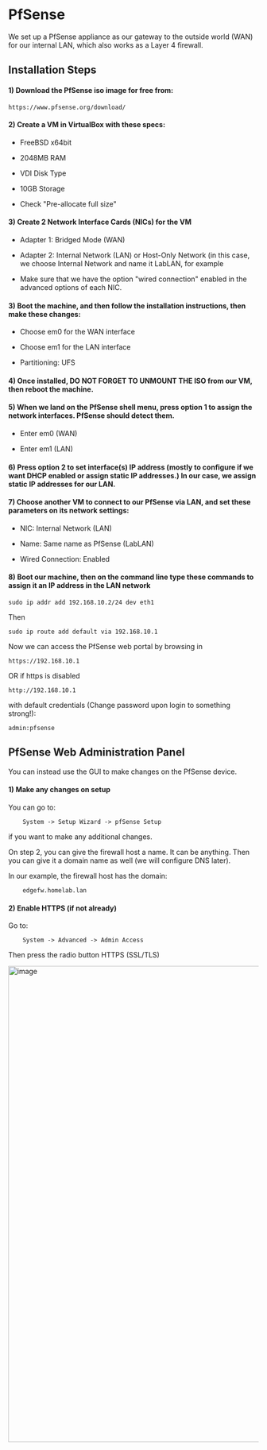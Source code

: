 # PfSense

We set up a PfSense appliance as our gateway to the outside world (WAN) for our internal LAN, which also works as a Layer 4 firewall.

## Installation Steps

#### 1) Download the PfSense iso image for free from:

    https://www.pfsense.org/download/

#### 2) Create a VM in VirtualBox with these specs:

 - FreeBSD x64bit

 - 2048MB RAM

 - VDI Disk Type

 - 10GB Storage

 - Check "Pre-allocate full size"

#### 3) Create 2 Network Interface Cards (NICs) for the VM

 - Adapter 1: Bridged Mode (WAN)

 - Adapter 2: Internal Network (LAN) or Host-Only Network (in this case, we choose Internal Network and name it LabLAN, for example

 - Make sure that we have the option "wired connection" enabled in the advanced options of each NIC.

#### 3) Boot the machine, and then follow the installation instructions, then make these changes:

 - Choose em0 for the WAN interface

 - Choose em1 for the LAN interface

 - Partitioning: UFS

#### 4) Once installed, DO NOT FORGET TO UNMOUNT THE ISO from our VM, then reboot the machine.

#### 5) When we land on the PfSense shell menu, press option 1 to assign the network interfaces. PfSense should detect them.
 
 - Enter em0 (WAN)

 - Enter em1 (LAN)

#### 6) Press option 2 to set interface(s) IP address (mostly to configure if we want DHCP enabled or assign static IP addresses.) In our case, we assign static IP addresses for our LAN.

#### 7) Choose another VM to connect to our PfSense via LAN, and set these parameters on its network settings:

 - NIC: Internal Network (LAN)

 - Name: Same name as PfSense (LabLAN)

 - Wired Connection: Enabled

#### 8) Boot our machine, then on the command line type these commands to assign it an IP address in the LAN network

    sudo ip addr add 192.168.10.2/24 dev eth1

Then

    sudo ip route add default via 192.168.10.1

Now we can access the PfSense web portal by browsing in

    https://192.168.10.1 
    
OR if https is disabled 
    
    http://192.168.10.1

with default credentials (Change password upon login to something strong!):

    admin:pfsense

## PfSense Web Administration Panel

You can instead use the GUI to make changes on the PfSense device.

#### 1) Make any changes on setup

You can go to: 

        System -> Setup Wizard -> pfSense Setup

if you want to make any additional changes.

On step 2, you can give the firewall host a name. It can be anything. Then you can give it a domain name as well (we will configure DNS later).

In our example, the firewall host has the domain:

        edgefw.homelab.lan

#### 2) Enable HTTPS (if not already)

Go to:

        System -> Advanced -> Admin Access

Then press the radio button HTTPS (SSL/TLS)

<img width="1919" height="959" alt="image" src="https://github.com/user-attachments/assets/decc3379-a6af-4fb6-92c7-6263198296ed" />
